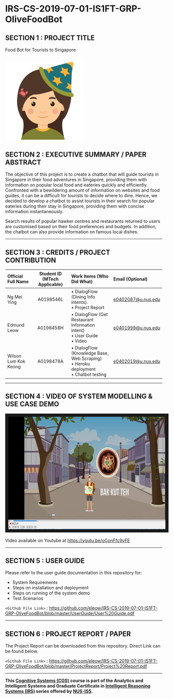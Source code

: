 # IRS-CS-2019-07-01-IS1FT-GRP-OliveFoodBot

## SECTION 1 : PROJECT TITLE

Food Bot for Tourists to Singapore 

![Olive The FoodBot](/SystemCode/Fulfillment/static/olive.png?raw=true)
---

## SECTION 2 : EXECUTIVE SUMMARY / PAPER ABSTRACT

The objective of this project is to create a chatbot that will guide tourists in Singapore in their food adventures in Singapore, providing them with information on popular local food and eateries quickly and efficiently. 
Confronted with a bewildering amount of information on websites and food guides, it can be a difficult for tourists to decide where to dine. Hence, we decided to develop a chatbot to assist tourists in their search for popular eateries during their stay in Singapore, providing them with concise information instantaneously.

Search results of popular hawker centres and restaurants returned to users are customised based on their food preferences and budgets. In addition, the chatbot can also provide information on famous local dishes.

---

## SECTION 3 : CREDITS / PROJECT CONTRIBUTION

| Official Full Name  | Student ID (MTech Applicable)  | Work Items (Who Did What) | Email (Optional) |
| :------------ |:---------------:| :-----| :-----|
| Ng Mei Ying | A0198546L | • DialogFlow (Dining Info intents). <br>• Project Report| e0402087@u.nus.edu |
| Edmund Leow | A0198458H | • DialogFlow (Get Restaurant Information intent) <br>• User Guide <br>• Video | e0401999@u.nus.edu |
| Wilson Lum Kok Keong| A0198478A | • DialogFlow (Knowledge Base, Web Scraping)<br>• Heroku deployment <br>• Chatbot testing| e0402019@u.nus.edu |

---

## SECTION 4 : VIDEO OF SYSTEM MODELLING & USE CASE DEMO


<a href="https://youtu.be/oConFfc9yFE" target="_blank"><img src="./Video/video_screenshot.png" 
alt="ITLMS" width="640" height="360" border="10" /></a>

Video available on Youtube at https://youtu.be/oConFfc9yFE


---

## SECTION 5 : USER GUIDE

Please refer to the user guide documentation in this repository for:

- System Requirements
- Steps on installation and deployment
- Steps on running of the system demo
- Test Scenarios

`<Github File Link>` : <https://github.com/eleow/IRS-CS-2019-07-01-IS1FT-GRP-OliveFoodBot/blob/master/UserGuide/User%20Guide.pdf>

---
## SECTION 6 : PROJECT REPORT / PAPER

The Project Report can be downloaded from this repository. Direct Link can be found below.

`<Github File Link>` : <https://github.com/eleow/IRS-CS-2019-07-01-IS1FT-GRP-OliveFoodBot/blob/master/ProjectReport/Project%20Report.pdf>

---

**This [Cognitive Systems (CGS)](https://www.iss.nus.edu.sg/executive-education/course/detail/cognitive-systems-sf/artificial-intelligence "Cognitive Systems") course is part of the Analytics and Intelligent Systems and Graduate Certificate in [Intelligent Reasoning Systems (IRS)](https://www.iss.nus.edu.sg/stackable-certificate-programmes/intelligent-systems "Intelligent Reasoning Systems") series offered by [NUS-ISS](https://www.iss.nus.edu.sg "Institute of Systems Science, National University of Singapore").**
